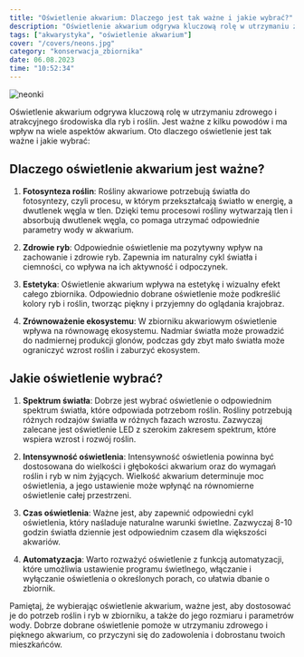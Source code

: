 ```yaml
---
title: "Oświetlenie akwarium: Dlaczego jest tak ważne i jakie wybrać?"
description: "Oświetlenie akwarium odgrywa kluczową rolę w utrzymaniu zdrowego i atrakcyjnego środowiska dla ryb i roślin. Jest ważne z kilku powodów i ma wpływ na wiele aspektów akwarium."
tags: ["akwarystyka", "oświetlenie akwarium"]
cover: "/covers/neons.jpg"
category: "konserwacja_zbiornika"
date: 06.08.2023
time: "10:52:34"
---
```


![neonki](/covers/neons.jpg)

Oświetlenie akwarium odgrywa kluczową rolę w utrzymaniu zdrowego i atrakcyjnego środowiska dla ryb i roślin. Jest ważne z kilku powodów i ma wpływ na wiele aspektów akwarium. Oto dlaczego oświetlenie jest tak ważne i jakie wybrać:

## Dlaczego oświetlenie akwarium jest ważne?

1. **Fotosynteza roślin**: Rośliny akwariowe potrzebują światła do fotosyntezy, czyli procesu, w którym przekształcają światło w energię, a dwutlenek węgla w tlen. Dzięki temu procesowi rośliny wytwarzają tlen i absorbują dwutlenek węgla, co pomaga utrzymać odpowiednie parametry wody w akwarium.

2. **Zdrowie ryb**: Odpowiednie oświetlenie ma pozytywny wpływ na zachowanie i zdrowie ryb. Zapewnia im naturalny cykl światła i ciemności, co wpływa na ich aktywność i odpoczynek.

3. **Estetyka**: Oświetlenie akwarium wpływa na estetykę i wizualny efekt całego zbiornika. Odpowiednio dobrane oświetlenie może podkreślić kolory ryb i roślin, tworząc piękny i przyjemny do oglądania krajobraz.

4. **Zrównoważenie ekosystemu**: W zbiorniku akwariowym oświetlenie wpływa na równowagę ekosystemu. Nadmiar światła może prowadzić do nadmiernej produkcji glonów, podczas gdy zbyt mało światła może ograniczyć wzrost roślin i zaburzyć ekosystem.

## Jakie oświetlenie wybrać?

1. **Spektrum światła**: Dobrze jest wybrać oświetlenie o odpowiednim spektrum światła, które odpowiada potrzebom roślin. Rośliny potrzebują różnych rodzajów światła w różnych fazach wzrostu. Zazwyczaj zalecane jest oświetlenie LED z szerokim zakresem spektrum, które wspiera wzrost i rozwój roślin.

2. **Intensywność oświetlenia**: Intensywność oświetlenia powinna być dostosowana do wielkości i głębokości akwarium oraz do wymagań roślin i ryb w nim żyjących. Wielkość akwarium determinuje moc oświetlenia, a jego ustawienie może wpłynąć na równomierne oświetlenie całej przestrzeni.

3. **Czas oświetlenia**: Ważne jest, aby zapewnić odpowiedni cykl oświetlenia, który naśladuje naturalne warunki świetlne. Zazwyczaj 8-10 godzin światła dziennie jest odpowiednim czasem dla większości akwariów.

4. **Automatyzacja**: Warto rozważyć oświetlenie z funkcją automatyzacji, które umożliwia ustawienie programu świetlnego, włączanie i wyłączanie oświetlenia o określonych porach, co ułatwia dbanie o zbiornik.

Pamiętaj, że wybierając oświetlenie akwarium, ważne jest, aby dostosować je do potrzeb roślin i ryb w zbiorniku, a także do jego rozmiaru i parametrów wody. Dobrze dobrane oświetlenie pomoże w utrzymaniu zdrowego i pięknego akwarium, co przyczyni się do zadowolenia i dobrostanu twoich mieszkańców.
